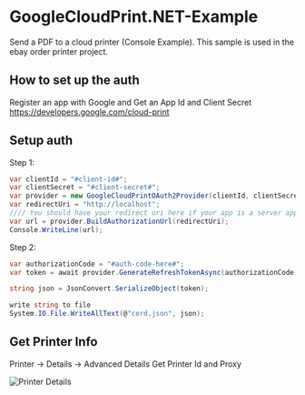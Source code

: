 # GoogleCloudPrint.NET-Example
Send a PDF to a cloud printer (Console Example). This sample is used in the ebay order printer project.


## How to set up the auth 

Register an app with Google and Get an App Id and Client Secret
https://developers.google.com/cloud-print


## Setup auth

Step 1:
```csharp
var clientId = "#client-id#";
var clientSecret = "#client-secret#";
var provider = new GoogleCloudPrintOAuth2Provider(clientId, clientSecret);
var redirectUri = "http://localhost";
//// You should have your redirect uri here if your app is a server application, o.w. leaving blank is ok
var url = provider.BuildAuthorizationUrl(redirectUri);
Console.WriteLine(url);
```
Step 2:
```csharp
var authorizationCode = "#auth-code-here#";
var token = await provider.GenerateRefreshTokenAsync(authorizationCode, redirectUri);

string json = JsonConvert.SerializeObject(token);

write string to file
System.IO.File.WriteAllText(@"cerd.json", json);	
```


## Get Printer Info
Printer -> Details -> Advanced Details
Get Printer Id and Proxy

![Printer Details](https://i.imgur.com/AZAOm3a.png)

